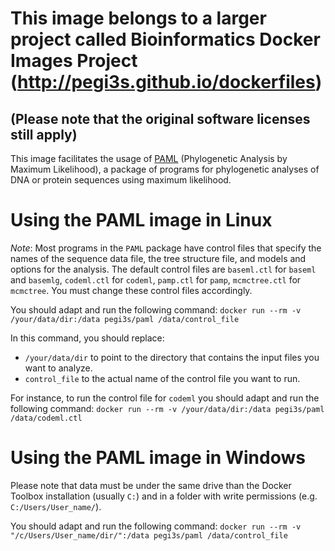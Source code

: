 # This image belongs to a larger project called Bioinformatics Docker Images Project (http://pegi3s.github.io/dockerfiles)
## (Please note that the original software licenses still apply)

This image facilitates the usage of [PAML](http://abacus.gene.ucl.ac.uk/software/paml.html) (Phylogenetic Analysis by Maximum Likelihood), a package of programs for phylogenetic analyses of DNA or protein sequences using maximum likelihood.

# Using the PAML image in Linux
*Note*: Most programs in the `PAML` package have control files that specify the names of the sequence data file, the tree structure file, and models and options for the analysis. The default control files are `baseml.ctl` for `baseml` and `basemlg`, `codeml.ctl` for `codeml`, `pamp.ctl` for `pamp`, `mcmctree.ctl` for `mcmctree`. You must change these control files accordingly.

You should adapt and run the following command: `docker run --rm -v /your/data/dir:/data pegi3s/paml /data/control_file`

In this command, you should replace:
- `/your/data/dir` to point to the directory that contains the input files you want to analyze.
- `control_file` to the actual name of the control file you want to run.

For instance, to run the control file for `codeml` you should adapt and run the following command: `docker run --rm -v /your/data/dir:/data pegi3s/paml /data/codeml.ctl`

# Using the PAML image in Windows

Please note that data must be under the same drive than the Docker Toolbox installation (usually `C:`) and in a folder with write permissions (e.g. `C:/Users/User_name/`).

You should adapt and run the following command: `docker run --rm -v "/c/Users/User_name/dir/":/data pegi3s/paml /data/control_file`